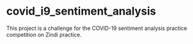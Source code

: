 # covid_i9_sentiment_analysis
This project is a challenge for the COVID-19 sentiment analysis practice competition on Zindi practice.
